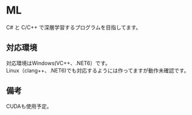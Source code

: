 # ML
C# と C/C++ で深層学習するプログラムを目指してます。
## 対応環境
対応環境はWindows(VC++、.NET6）です。  
Linux（clang++、.NET6)でも対応するようには作ってますが動作未確認です。
## 備考
CUDAも使用予定。

